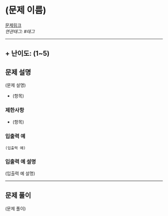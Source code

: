 (문제 이름) 
================
[문제링크](https://)  
_연관태그: #태그_
***

## + 난이도: (1~5)

## 문제 설명
(문제 설명)
* (항목)

### 제한사항
* (항목)

### 입출력 예
```
(입출력 예)
```

### 입출력 예 설명
(입출력 예 설명)

***

## 문제 풀이
(문제 풀이)
